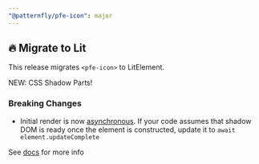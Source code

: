 ```yaml
---
"@patternfly/pfe-icon": major
---
```


## 🔥 Migrate to Lit

This release migrates `<pfe-icon>` to LitElement.

NEW: CSS Shadow Parts!

### Breaking Changes
- Initial render is now [asynchronous](https://lit.dev/docs/components/lifecycle/#reactive-update-cycle).
  If your code assumes that shadow DOM is ready once the element is constructed, update it to `await element.updateComplete`


See [docs](https://patternflyelements.org/components/icon/) for more info
